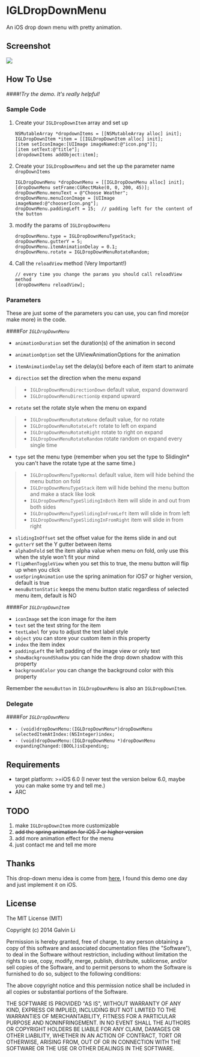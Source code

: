 IGLDropDownMenu
===============

An iOS drop down menu with pretty animation.

## Screenshot

[![](https://raw.githubusercontent.com/bestwnh/IGLDropDownMenu/master/Screens/IGLDropDownMenuDemo.gif)](https://raw.githubusercontent.com/bestwnh/IGLDropDownMenu/master/Screens/IGLDropDownMenuDemo.gif)

## How To Use

####*!Try the demo. It's really helpful!*

### Sample Code

1. Create your `IGLDropDownItem` array and set up
    ```objc
    NSMutableArray *dropdownItems = [[NSMutableArray alloc] init];
    IGLDropDownItem *item = [[IGLDropDownItem alloc] init];
    [item setIconImage:[UIImage imageNamed:@"icon.png"]];
    [item setText:@"title"];
    [dropdownItems addObject:item];
    ```
    
2. Create your `IGLDropDownMenu` and set the up the parameter name `dropDownItems`
    ```objc
    IGLDropDownMenu *dropDownMenu = [[IGLDropDownMenu alloc] init];
    [dropDownMenu setFrame:CGRectMake(0, 0, 200, 45)];
    dropDownMenu.menuText = @"Choose Weather";
    dropDownMenu.menuIconImage = [UIImage imageNamed:@"chooserIcon.png"];
    dropDownMenu.paddingLeft = 15;  // padding left for the content of the button
    ```

3. modify the params of `IGLDropDownMenu`
    ```objc
    dropDownMenu.type = IGLDropDownMenuTypeStack;
    dropDownMenu.gutterY = 5;
    dropDownMenu.itemAnimationDelay = 0.1;
    dropDownMenu.rotate = IGLDropDownMenuRotateRandom;
    ```

4. Call the `reloadView` method (Very Important!)
    ```objc
    // every time you change the params you should call reloadView method
    [dropDownMenu reloadView];
    ```

### Parameters

These are just some of the parameters you can use, you can find more(or make more) in the code.

####*For `IGLDropDownMenu`*

- `animationDuration` set the duration(s) of the animation in second
- `animationOption` set the UIViewAnimationOptions for the animation
- `itemAnimationDelay` set the delay(s) before each of item start to animate

- `direction` set the direction when the menu expand
> - `IGLDropDownMenuDirectionDown` default value, expand downward
> - `IGLDropDownMenuDirectionUp` expand upward

- `rotate` set the rotate style when the menu on expand
> - `IGLDropDownMenuRotateNone` default value, for no rotate
> - `IGLDropDownMenuRotateLeft` rotate to left on expand
> - `IGLDropDownMenuRotateRight` rotate to right on expand
> - `IGLDropDownMenuRotateRandom` rotate random on expand every single time

- `type` set the menu type (remember when you set the type to SlidingIn* you can't have the rotate type at the same time.)
> - `IGLDropDownMenuTypeNormal` default value, item will hide behind the menu button on fold
> - `IGLDropDownMenuTypeStack` item will hide behind the menu button and make a stack like look
> - `IGLDropDownMenuTypeSlidingInBoth` item will slide in and out from both sides
> - `IGLDropDownMenuTypeSlidingInFromLeft` item will slide in from left
> - `IGLDropDownMenuTypeSlidingInFromRight` item will slide in from right

- `slidingInOffset` set the offset value for the items slide in and out
- `gutterY` set the Y gutter between items
- `alphaOnFold` set the item alpha value when menu on fold, only use this when the style won't fit your mind
- `flipWhenToggleView` when you set this to true, the menu button will flip up when you click
- `useSpringAnimation` use the spring animation for iOS7 or higher version, default is true
- `menuButtonStatic` keeps the menu button static regardless of selected menu item, default is NO

####*For `IGLDropDownItem`*

- `iconImage` set the icon image for the item
- `text` set the text string for the item
- `textLabel` for you to adjust the text label style
- `object` you can store your custom item in this property
- `index` the item index
- `paddingLeft` the left padding of the image view or only text
- `showBackgroundShadow` you can hide the drop down shadow with this property
- `backgroundColor` you can change the background color with this property

Remember the `menuButton` in `IGLDropDownMenu` is also an `IGLDropDownItem`.

### Delegate

####*For `IGLDropDownMenu`*
- `- (void)dropDownMenu:(IGLDropDownMenu*)dropDownMenu selectedItemAtIndex:(NSInteger)index;`
- `- (void)dropDownMenu:(IGLDropDownMenu *)dropDownMenu expandingChanged:(BOOL)isExpending;`

## Requirements

- target platform: >=iOS 6.0 (I never test the version below 6.0, maybe you can make some try and tell me.)
- ARC

## TODO

1. make `IGLDropDownItem` more customizable
2. ~~add the spring animation for iOS 7 or higher version~~
3. add more animation effect for the menu
4. just contact me and tell me more

## Thanks

This drop-down menu idea is come from [here](http://tympanus.net/Development/SimpleDropDownEffects/index.html), I found this demo one day and just implement it on iOS.

## License

The MIT License (MIT)

Copyright (c) 2014 Galvin Li

Permission is hereby granted, free of charge, to any person obtaining a copy
of this software and associated documentation files (the "Software"), to deal
in the Software without restriction, including without limitation the rights
to use, copy, modify, merge, publish, distribute, sublicense, and/or sell
copies of the Software, and to permit persons to whom the Software is
furnished to do so, subject to the following conditions:

The above copyright notice and this permission notice shall be included in all
copies or substantial portions of the Software.

THE SOFTWARE IS PROVIDED "AS IS", WITHOUT WARRANTY OF ANY KIND, EXPRESS OR
IMPLIED, INCLUDING BUT NOT LIMITED TO THE WARRANTIES OF MERCHANTABILITY,
FITNESS FOR A PARTICULAR PURPOSE AND NONINFRINGEMENT. IN NO EVENT SHALL THE
AUTHORS OR COPYRIGHT HOLDERS BE LIABLE FOR ANY CLAIM, DAMAGES OR OTHER
LIABILITY, WHETHER IN AN ACTION OF CONTRACT, TORT OR OTHERWISE, ARISING FROM,
OUT OF OR IN CONNECTION WITH THE SOFTWARE OR THE USE OR OTHER DEALINGS IN THE
SOFTWARE.
